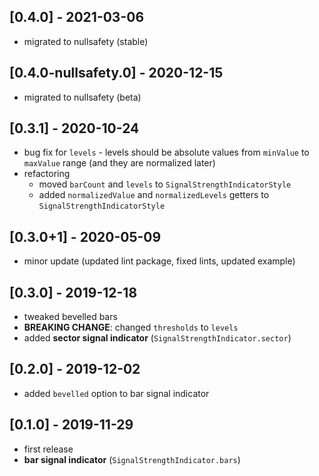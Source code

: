 ## [0.4.0] - 2021-03-06
* migrated to nullsafety (stable)

## [0.4.0-nullsafety.0] - 2020-12-15
* migrated to nullsafety (beta)

## [0.3.1] - 2020-10-24
* bug fix for `levels` - levels should be absolute values from `minValue` to `maxValue` range (and they are normalized later)
* refactoring 
  * moved `barCount` and `levels` to `SignalStrengthIndicatorStyle`
  * added `normalizedValue` and `normalizedLevels` getters to `SignalStrengthIndicatorStyle`

## [0.3.0+1] - 2020-05-09
* minor update (updated lint package, fixed lints, updated example)

## [0.3.0] - 2019-12-18
* tweaked bevelled bars
* **BREAKING CHANGE**: changed `thresholds` to `levels`
* added **sector signal indicator** (`SignalStrengthIndicator.sector`)

## [0.2.0] - 2019-12-02
* added `bevelled` option to bar signal indicator

## [0.1.0] - 2019-11-29
* first release
* **bar signal indicator** (`SignalStrengthIndicator.bars`)